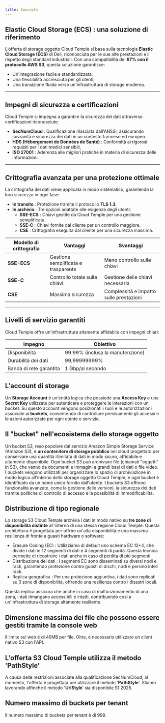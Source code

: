 ```yaml
---
title: Concepts
---
```


## Elastic Cloud Storage (ECS) : una soluzione di riferimento

L’offerta di storage oggetto Cloud Temple si basa sulla tecnologia __Elastic Cloud Storage (ECS)__ di Dell, riconosciuta per le sue alte prestazioni e il rispetto degli standard industriali. Con una compatibilità del **97% con il protocollo AWS S3**, questa soluzione garantisce:

- Un'integrazione facile e standardizzata;
- Una flessibilità accresciuta per gli utenti;
- Una transizione fluida verso un'infrastruttura di storage moderna.

---

## Impegni di sicurezza e certificazioni

Cloud Temple si impegna a garantire la sicurezza dei dati attraverso certificazioni riconosciute:

- **SecNumCloud** : Qualificazione rilasciata dall'ANSSI, assicurando sovranità e sicurezza dei dati in un contesto francese ed europeo.
- **HDS (Hébergement de Données de Santé)** : Conformità ai rigorosi requisiti per i dati medici sensibili.
- **ISO 27001** : Aderenza alle migliori pratiche in materia di sicurezza delle informazioni.

---

## Crittografia avanzata per una protezione ottimale

La crittografia dei dati viene applicata in modo sistematico, garantendo la loro sicurezza in ogni fase:

- **In transito** : Protezione tramite il protocollo __TLS 1.3__.
- **In archivio** : Tre opzioni adattate alle esigenze degli utenti:
  - **SSE-ECS** : Chiavi gestite da Cloud Temple per una gestione semplificata.
  - **SSE-C** : Chiavi fornite dal cliente per un controllo maggiore.
  - **CSE** : Crittografia eseguita dal cliente per una sicurezza massima.

| Modello di crittografia        | Vantaggi                              | Svantaggi                         |
| ------------------------------ | ------------------------------------- | --------------------------------- |
| **SSE-ECS**                    | Gestione semplificata e trasparente   | Meno controllo sulle chiavi       |
| **SSE-C**                      | Controllo totale sulle chiavi         | Gestione delle chiavi necessaria  |
| **CSE**                        | Massima sicurezza                     | Complessità e impatto sulle prestazioni |

---

## Livelli di servizio garantiti

Cloud Temple offre un'infrastruttura altamente affidabile con impegni chiari:

| Impegno                        | Obiettivo                      |
| ------------------------------ | ------------------------------ |
| Disponibilità                  | 99.99% (inclusa la manutenzione)|
| Durabilità dei dati            | 99,99999999%                   |
| Banda di rete garantita        | 1 Gbp/al secondo               |

## L'account di storage

Un **Storage Account** è un'entità logica che possiede una **Access Key** e una **Secret Key** utilizzate per autenticare e proteggere le interazioni con un bucket. 
Su questo account vengono posizionati i ruoli e le autorizzazioni associate ai **buckets**, consentendo di controllare precisamente gli accessi e le azioni autorizzate per ogni utente o servizio.

## Il "bucket" nell'ecosistema dello storage oggetto

Un bucket S3, reso popolare dal servizio Amazon Simple Storage Service (Amazon S3), è **un contenitore di storage pubblico** nel cloud progettato per conservare una quantità illimitata di dati in modo sicuro, affidabile e altamente disponibile. Ogni bucket S3 può archiviare file (chiamati "oggetti" in S3), che vanno da documenti e immagini a grandi basi di dati o file video. I buckets vengono utilizzati per organizzare lo spazio di archiviazione in modo logico all'interno dello storage oggetto Cloud Temple, e ogni bucket è identificato da un nome unico fornito dall'utente. I buckets S3 offrono funzionalità avanzate, come la gestione delle versioni, la sicurezza dei dati tramite politiche di controllo di accesso e la possibilità di immodificabilità.

## Distribuzione di tipo regionale

Lo storage S3 Cloud Temple archivia i dati in modo nativo su __tre zone di disponibilità distinte__ all'interno di una stessa regione Cloud Temple. Questa architettura è progettata per offrire un'alta disponibilità e una massima resilienza di fronte a guasti hardware o software:
- Erasure Coding (EC) : Utilizziamo di default uno schema EC 12+4, che divide i dati in 12 segmenti di dati e 4 segmenti di parità. Questa tecnica permette di ricostruire i dati anche in caso di perdita di più segmenti.
- Distribuzione dei dati : I segmenti EC sono disseminati su diversi nodi e rack, garantendo protezione contro guasti di dischi, nodi e persino interi rack.
- Replica geografica : Per una protezione aggiuntiva, i dati sono replicati su 3 zone di disponibilità, offrendo una resilienza contro i disastri locali.

Questa replica assicura che anche in caso di malfunzionamento di una zona, i dati rimangano accessibili e intatti,
contribuendo così a un'infrastruttura di storage altamente resiliente.

## Dimensione massima dei file che possono essere gestiti tramite la console web
Il limite sul web è di 40MB per file. Oltre, è necessario utilizzare un client nativo S3 con l'API.

## L'offerta S3 Cloud Temple utilizza il metodo 'PathStyle'

A causa delle restrizioni associate alla qualificazione SecNumCloud, al momento, l'offerta è progettata per utilizzare il metodo '**PathStyle**'. Stiamo lavorando affinché il metodo '**UrlStyle**' sia disponibile S1 2025.

## Numero massimo di buckets per tenant
Il numero massimo di buckets per tenant è di 999.